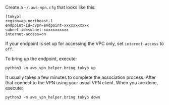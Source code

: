 
Create a `~/.aws-vpn.cfg` that looks like this:
```
[tokyo]
region=ap-northeast-1
endpoint-id=cvpn-endpoint-xxxxxxxxxxx
subnet-id=subnet-xxxxxxxxxxx
internet-access=on
```
If your endpoint is set up for accessing the VPC only, set `internet-access` to `off`.

To bring up the endpoint, execute:
```
python3 -m aws_vpn_helper.bring tokyo up
```
It usually takes a few minutes to complete the association process.
After that connect to the VPN using your usual VPN client.
When you are done, execute:
```
python3 -m aws_vpn_helper.bring tokyo down
```
